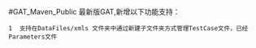 #GAT_Maven_Public
最新版GAT,新增以下功能支持：
    
    1  支持在DataFiles/xmls 文件夹中通过新建子文件夹方式管理TestCase文件，已经Parameters文件
    